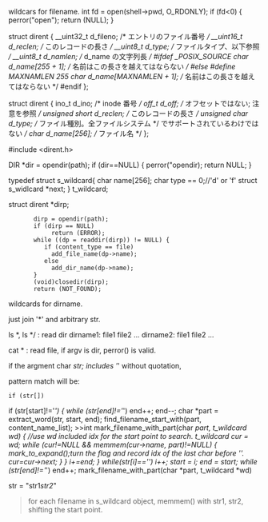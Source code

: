 
wildcars for filename.
int fd = open(shell->pwd, O_RDONLY);
if (fd<0)
{
  perror("open");
  return (NULL);
}

struct dirent {
        __uint32_t d_fileno;            /* エントリのファイル番号 */
        __uint16_t d_reclen;            /* このレコードの長さ */
        __uint8_t  d_type;              /* ファイルタイプ、以下参照 */
        __uint8_t  d_namlen;            /* d_name の文字列長 */
#ifdef _POSIX_SOURCE
        char    d_name[255 + 1];        /* 名前はこの長さを越えてはならない */
#else
#define MAXNAMLEN       255
        char    d_name[MAXNAMLEN + 1];  /* 名前はこの長さを越えてはならない */
#endif
};

struct dirent {
    ino_t          d_ino;       /* inode 番号 */
    off_t          d_off;       /* オフセットではない; 注意を参照 */
    unsigned short d_reclen;    /* このレコードの長さ */
    unsigned char  d_type;      /* ファイル種別。全ファイルシステム */
                                   でサポートされているわけではない */
    char           d_name[256]; /* ファイル名 */
};

#include <dirent.h>

DIR *dir = opendir(path);
if (dir==NULL)
{
  perror("opendir);
  return NULL;
}

typedef struct s_wildcard{
  char name[256];
  char type == 0;//'d' or 'f'
  struct s_widlcard *next;
} t_wildcard;

struct dirent *dirp;

           dirp = opendir(path);
           if (dirp == NULL)
                return (ERROR);
           while ((dp = readdir(dirp)) != NULL) {
              if (content_type == file)
                add_file_name(dp->name);
              else
                add_dir_name(dp->name);
           }
           (void)closedir(dirp);
           return (NOT_FOUND);

wildcards for dirname.

just join '*' and arbitrary str.

ls *, ls */ : read dir
  dirname1:
    file1 file2 ...
  dirname2:
    file1 file2 ...

cat * : read file, if argv is dir, perror() is valid.


if the argment char *str; includes '*' without quotation,

pattern match will be:

    if (str[])

if (str[start]!='*')
{
    while (str[end]!='*')
        end++;
    end--;
    char *part = extract_word(str, start, end);
    find_filename_start_with(part, content_name_list);
    >>int mark_filename_with_part(char *part, t_wildcard *wd)
    {
        //use wd included idx for the start point to search.
        t_wildcard *cur = wd;
        while (cur!=NULL && memmem(cur->name, part)!=NULL)
        {
            mark_to_expand();turn the flag and record idx of the last char before '*'.
            cur=cur->next;
        }
    }
    i+=end;
}
while(str[i]=='*')
    i++;
start = i;
end = start;
while (str[end]!='*')
    end++;
mark_filename_with_part(char *part, t_wildcard *wd)

str = "str1*str2*"
>for each filename in s_wildcard object,  memmem() with str1, str2, shifting the start point.
